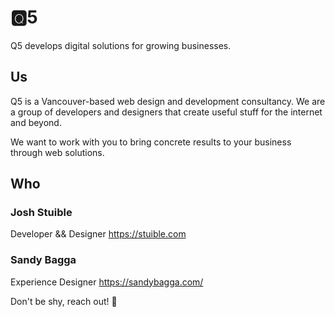 # 🆀5
Q5 develops digital solutions for growing businesses. 

## Us
Q5 is a Vancouver-based web design and development consultancy. We are a group of developers and designers that create useful stuff for the internet and beyond.

We want to work with you to bring concrete results to your business through web solutions. 

## Who
### Josh Stuible
Developer && Designer
https://stuible.com

### Sandy Bagga
Experience Designer
https://sandybagga.com/

Don't be shy, reach out! 🙌
